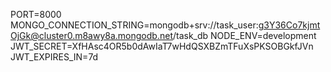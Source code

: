 PORT=8000
MONGO_CONNECTION_STRING=mongodb+srv://task_user:g3Y36Co7kjmtOjGk@cluster0.m8awy8a.mongodb.net/task_db
NODE_ENV=development
JWT_SECRET=XfHAsc4OR5b0dAwIaT7wHdQSXBZmTFuXsPKSOBGkfJVn
JWT_EXPIRES_IN=7d
